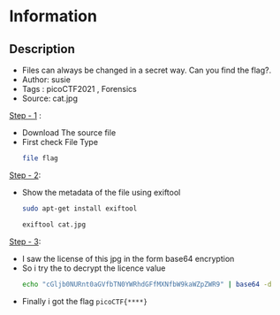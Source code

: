 # Information

## Description
- Files can always be changed in a secret way. Can you find the flag?.
- Author: susie
- Tags  : picoCTF2021 , Forensics
- Source: cat.jpg

<ins>Step - 1</ins> :
- Download The source file
- First check File Type
   ```sh
   file flag
   ```
<ins>Step - 2</ins>:
- Show the metadata of the file using exiftool
   ```sh
   sudo apt-get install exiftool
   
   exiftool cat.jpg
   ```

<ins>Step - 3</ins>:
- I saw the license of this jpg in the form base64 encryption
- So i try the to decrypt the licence value
  ```sh
  echo "cGljb0NURnt0aGVfbTN0YWRhdGFfMXNfbW9kaWZpZWR9" | base64 -d
  ```
- Finally i got the flag `picoCTF{****}`
